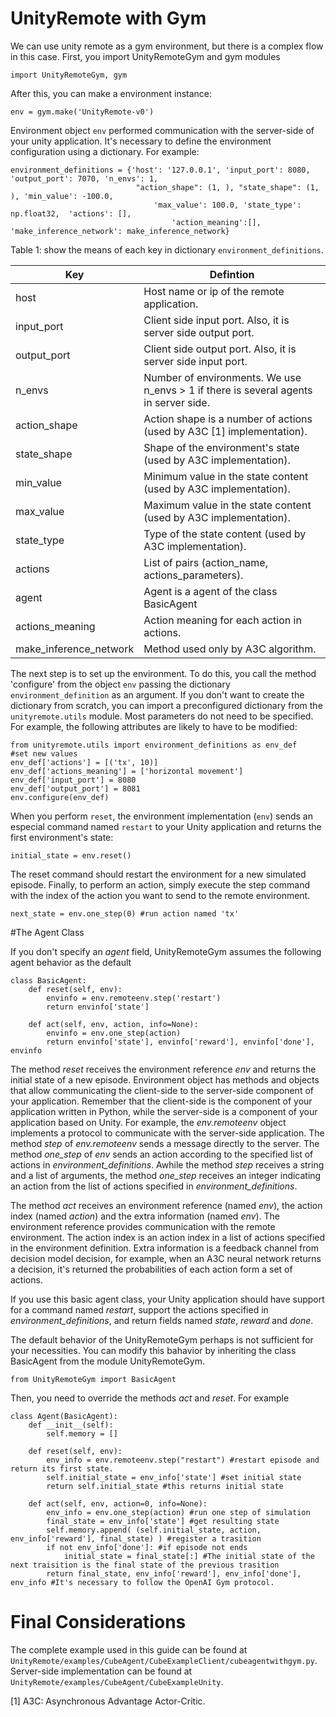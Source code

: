 # UnityRemote with Gym

We can use unity remote as a gym environment, but there is a complex flow in this case. First, you import UnityRemoteGym and gym modules

    import UnityRemoteGym, gym

After this, you can make a environment instance:

    env = gym.make('UnityRemote-v0')
 
Environment object `env`  performed communication with the server-side of your unity application. It's necessary to define the environment configuration using a dictionary. For example:

	environment_definitions = {'host': '127.0.0.1', 'input_port': 8080, 'output_port': 7070, 'n_envs': 1,
                                "action_shape": (1, ), "state_shape": (1, ), 'min_value': -100.0, 
                                    'max_value': 100.0, 'state_type': np.float32,  'actions': [], 
                                        'action_meaning':[], 'make_inference_network': make_inference_network}

Table 1: show the means of each key in dictionary `environment_definitions`.

| Key             |                                    Defintion                                          |
|-----------------|---------------------------------------------------------------------------------------|
| host            |  Host name or ip of the remote application.                                           |
| input_port      |  Client side input port. Also, it is server side output port.                         |
| output_port     |  Client side output port. Also, it is server side input port.                         |
| n_envs          |  Number of environments. We use n_envs > 1 if there is several agents in server side. |
| action_shape    |  Action shape is a number of actions (used by A3C [1] implementation).                |                             |				  |																						  |
| state_shape     |  Shape of the environment's state (used by A3C implementation).                       |
| min_value       |  Minimum value in the state content (used by A3C implementation).                     |
| max_value       |  Maximum value in the state content (used by A3C implementation).                     |
| state_type      |  Type of the state content (used by A3C implementation).                              |
| actions         |  List of pairs (action_name, actions_parameters).                                     |
| agent           |  Agent is a agent of the class BasicAgent											  |
| actions_meaning |  Action meaning for each action in actions.                                           |
| make_inference_network | Method used only by A3C algorithm.                                             |


The next step is to set up the environment. To do this, you call the method 'configure' from the object `env` passing the dictionary `environment_definition` as an argument. If you don't want to create the dictionary from scratch, you can import a preconfigured dictionary from the `unityremote.utils` module. Most parameters do not need to be specified. For example, the following attributes are likely to have to be modified:

	from unityremote.utils import environment_definitions as env_def
	#set new values
	env_def['actions'] = [('tx', 10)]
	env_def['actions_meaning'] = ['horizontal movement']
	env_def['input_port'] = 8080
	env_def['output_port'] = 8081
	env.configure(env_def)

When you perform `reset`, the environment implementation (`env`) sends an especial command named `restart` to your Unity application and returns the first environment's state:

    initial_state = env.reset()

The reset command should restart the environment for a new simulated episode. Finally, to perform an action, simply execute the step command with the index of the action you want to send to the remote environment.

	next_state = env.one_step(0) #run action named 'tx'


#The Agent Class

If you don't specify an *agent* field, UnityRemoteGym assumes the following agent behavior as the default

	class BasicAgent:
	    def reset(self, env):
	        envinfo = env.remoteenv.step('restart')
	        return envinfo['state']

	    def act(self, env, action, info=None):
	        envinfo = env.one_step(action)
	        return envinfo['state'], envinfo['reward'], envinfo['done'], envinfo

The method *reset* receives the environment reference *env* and returns the initial state of a new episode. Environment object has methods and objects that allow communicating the client-side to the server-side component of your application. Remember that the client-side is the component of your application written in Python, while the server-side is a component of your application based on Unity. For example, the *env.remoteenv* object implements a protocol to communicate with the server-side application. The method *step* of *env.remoteenv* sends a message directly to the server. The method *one_step* of *env* sends an action according to the specified list of actions in *environment_definitions*.  Awhile the method *step* receives a string and a list of arguments, the method  *one_step* receives an integer indicating an action from the list of actions specified in *environment_definitions*.

The method *act* receives an environment reference (named *env*), the action index (named *action*) and the extra information (named *env*). The environment reference provides communication with the remote environment. The action index is an action index in a list of actions specified in the environment definition. Extra information is a feedback channel from decision model decision, for example, when an A3C neural network returns a decision, it's returned the probabilities of each action form a set of actions.

If you use this basic agent class, your Unity application should have support for a command named *restart*, support the actions specified in *environment_definitions*, and return fields named *state*, *reward* and *done*.

The default behavior of the UnityRemoteGym perhaps is not sufficient for your necessities. You can modify this bahavior by inheriting the class BasicAgent from the module UnityRemoteGym. 

	from UnityRemoteGym import BasicAgent

Then, you need to override the methods *act* and *reset*. For example

	class Agent(BasicAgent):
		def __init__(self):
			self.memory = []
		
		def reset(self, env):
			env_info = env.remoteenv.step("restart") #restart episode and return its first state. 
			self.initial_state = env_info['state'] #set initial state
			return self.initial_state #this returns initial state
		
		def act(self, env, action=0, info=None):
			env_info = env.one_step(action) #run one step of simulation
			final_state = env_info['state'] #get resulting state
			self.memory.append( (self.initial_state, action, env_info['reward'], final_state) ) #register a trasition
			if not env_info['done']: #if episode not ends
				initial_state = final_state[:] #The initial state of the next traisition is the final state of the previous trasition
		  	return final_state, env_info['reward'], env_info['done'], env_info #It's necessary to follow the OpenAI Gym protocol.



# Final Considerations

The complete example used in this guide can be found at `UnityRemote/examples/CubeAgent/CubeExampleClient/cubeagentwithgym.py`. Server-side implementation can be found at `UnityRemote/examples/CubeAgent/CubeExampleUnity`.

[1] A3C: Asynchronous Advantage Actor-Critic.


